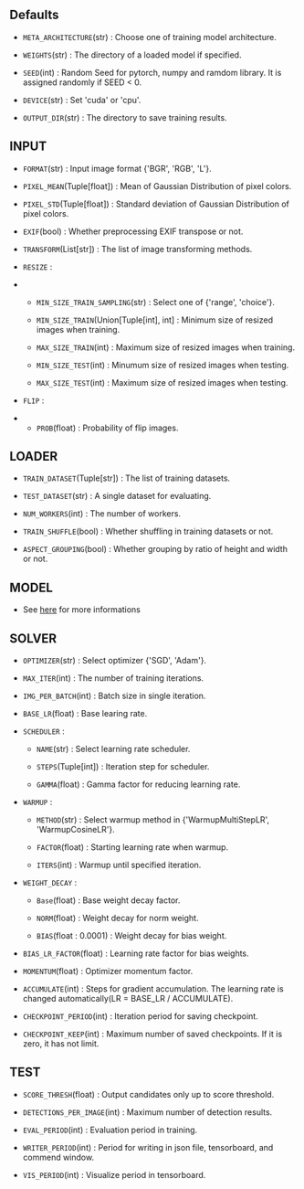## Defaults

- `META_ARCHITECTURE`(str) : Choose one of training model architecture.

- `WEIGHTS`(str) : The directory of a loaded model if specified.

- `SEED`(int) : Random Seed for pytorch, numpy and ramdom library. It is assigned randomly if SEED < 0.

- `DEVICE`(str) : Set 'cuda' or 'cpu'.

- `OUTPUT_DIR`(str) : The directory to save training results.

## INPUT
- `FORMAT`(str) : Input image format {'BGR', 'RGB', 'L'}.

- `PIXEL_MEAN`(Tuple[float]) : Mean of Gaussian Distribution of pixel colors.

- `PIXEL_STD`(Tuple[float]) : Standard deviation of Gaussian Distribution of pixel colors.

- `EXIF`(bool) : Whether preprocessing EXIF transpose or not.

- `TRANSFORM`(List[str]) : The list of image transforming methods.

- `RESIZE` : 
- 
  - `MIN_SIZE_TRAIN_SAMPLING`(str) : Select one of {'range', 'choice'}.

  - `MIN_SIZE_TRAIN`(Union[Tuple[int], int] : Minimum size of resized images when training.

  - `MAX_SIZE_TRAIN`(int) : Maximum size of resized images when training.

  - `MIN_SIZE_TEST`(int) : Minumum size of resized images when testing.

  - `MAX_SIZE_TEST`(int) : Maximum size of resized images when testing.

- `FLIP` : 
- 
  - `PROB`(float) : Probability of flip images.

<!--_CROP = CN()
INPUT.CROP.ENABLE = False
# _INPUT.CROP.TYPE = 'relative_range'
# _INPUT.CROP.SIZE = [0.9, 0.9]-->

## LOADER

- `TRAIN_DATASET`(Tuple[str]) : The list of training datasets.

- `TEST_DATASET`(str) : A single dataset for evaluating.

- `NUM_WORKERS`(int) : The number of workers.

- `TRAIN_SHUFFLE`(bool) : Whether shuffling in training datasets or not.

- `ASPECT_GROUPING`(bool) : Whether grouping by ratio of height and width or not.

## MODEL

- See [here](./model) for more informations

## SOLVER

- `OPTIMIZER`(str) : Select optimizer {'SGD', 'Adam'}.

- `MAX_ITER`(int) : The number of training iterations.

- `IMG_PER_BATCH`(int) : Batch size in single iteration.

- `BASE_LR`(float) : Base learing rate.

- `SCHEDULER` : 

  - `NAME`(str) : Select learning rate scheduler.

  - `STEPS`(Tuple[int]) : Iteration step for scheduler.

  - `GAMMA`(float) : Gamma factor for reducing learning rate.

- `WARMUP` : 

  - `METHOD`(str) : Select warmup method in {'WarmupMultiStepLR', 'WarmupCosineLR'}.

  - `FACTOR`(float) : Starting learning rate when warmup.

  - `ITERS`(int) : Warmup until specified iteration.


- `WEIGHT_DECAY` :

  - `Base`(float) : Base weight decay factor.
  
  - `NORM`(float) : Weight decay for norm weight.

  - `BIAS`(float : 0.0001) : Weight decay for bias weight.

- `BIAS_LR_FACTOR`(float) : Learning rate factor for bias weights.

- `MOMENTUM`(float) : Optimizer momentum factor.

- `ACCUMULATE`(int) : Steps for gradient accumulation. The learning rate is changed automatically(LR = BASE_LR / ACCUMULATE).

- `CHECKPOINT_PERIOD`(int) : Iteration period for saving checkpoint.

- `CHECKPOINT_KEEP`(int) : Maximum number of saved checkpoints. If it is zero, it has not limit.

## TEST

- `SCORE_THRESH`(float) : Output candidates only up to score threshold.

- `DETECTIONS_PER_IMAGE`(int) : Maximum number of detection results.

- `EVAL_PERIOD`(int) : Evaluation period in training.

- `WRITER_PERIOD`(int) : Period for writing in json file, tensorboard, and commend window.

- `VIS_PERIOD`(int) : Visualize period in tensorboard.